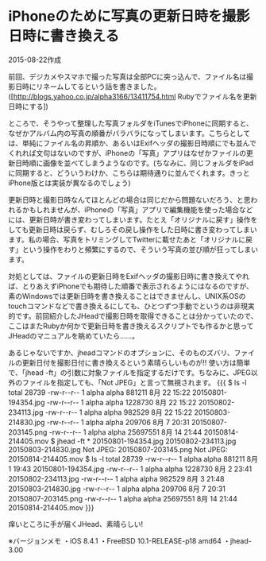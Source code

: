 # iPhoneのために写真の更新日時を撮影日時に書き換える

2015-08-22作成

前回、デジカメやスマホで撮った写真は全部PCに突っ込んで、ファイル名は撮影日時にリネームしてるという話を書きました。([http://blogs.yahoo.co.jp/alpha3166/13411754.html Rubyでファイル名を更新日時にする])

ところで、そうやって整理した写真フォルダをiTunesでiPhoneに同期すると、なぜかアルバム内の写真の順番がバラバラになってしまいます。こちらとしては、単純にファイル名の昇順か、あるいはExifヘッダの撮影日時順にでも並んでくれれば文句はないのですが、iPhoneの「写真」アプリはなぜかファイルの更新日時順に画像を並べてしまうようなのです。(ちなみに、同じフォルダをiPadに同期すると、どういうわけか、こちらは期待通りに並んでくれます。きっとiPhone版とは実装が異なるのでしょう)

更新日時と撮影日時なんてほとんどの場合は同じだから問題ないだろう、と思われるかもしれませんが、iPhoneの「写真」アプリで編集機能を使った場合などには、更新日時が書き変わってしまいます。たとえ「オリジナルに戻す」操作をしても更新日時は戻らず、むしろその戻し操作をした日時に書き変わってしまいます。私の場合、写真をトリミングしてTwitterに載せたあと「オリジナルに戻す」という操作をわりと頻繁にするので、そういう写真の並び順が狂ってしまいます。

対処としては、ファイルの更新日時をExifヘッダの撮影日時に書き換えてやれば、とりあえずiPhoneでも期待した順番で表示されるようにはなるのですが、素のWindowsでは更新日時を書き換えることはできませんし、UNIX系OSのtouchコマンドなどで書き換えるにしても、ひとつずつ手動でというのは非現実的です。前回紹介したJHeadで撮影日時を取得できることは分かっていたので、ここはまたRubyか何かで更新日時を書き換えるスクリプトでも作るかと思ってJHeadのマニュアルを眺めていたら……。

あるじゃないですか、jheadコマンドのオプションに、そのものズバリ、ファイルの更新日付を撮影日付に書き換えるという素晴らしいものが!! 使い方は簡単で、「jhead -ft」の引数に対象ファイルを指定するだけです。ちなみに、JPEG以外のファイルを指定しても、「Not JPEG」と言って無視されます。
{{{
$ ls -l
total 28739
-rw-r--r--  1 alpha  alpha    881211  8月 22 15:22 20150801-194354.jpg
-rw-r--r--  1 alpha  alpha   1228730  8月 22 15:22 20150802-234113.jpg
-rw-r--r--  1 alpha  alpha    982529  8月 22 15:22 20150803-214830.jpg
-rw-r--r--  1 alpha  alpha    209706  8月  7 20:31 20150807-203145.png
-rw-r--r--  1 alpha  alpha  25697551  8月 14 21:44 20150814-214405.mov
$ jhead -ft *
20150801-194354.jpg
20150802-234113.jpg
20150803-214830.jpg
Not JPEG: 20150807-203145.png
Not JPEG: 20150814-214405.mov
$ ls -l
total 28739
-rw-r--r--  1 alpha  alpha    881211  8月  1 19:43 20150801-194354.jpg
-rw-r--r--  1 alpha  alpha   1228730  8月  2 23:41 20150802-234113.jpg
-rw-r--r--  1 alpha  alpha    982529  8月  3 21:48 20150803-214830.jpg
-rw-r--r--  1 alpha  alpha    209706  8月  7 20:31 20150807-203145.png
-rw-r--r--  1 alpha  alpha  25697551  8月 14 21:44 20150814-214405.mov
}}}

痒いところに手が届くJHead、素晴らしい!

※バージョンメモ
・iOS 8.4.1
・FreeBSD 10.1-RELEASE-p18 amd64
・jhead-3.00
